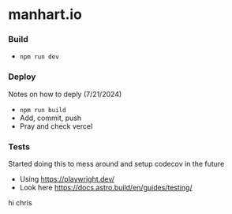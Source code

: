 # manhart.io

### Build

- `npm run dev`

### Deploy

Notes on how to deply (7/21/2024)

- `npm run build`
- Add, commit, push
- Pray and check vercel

### Tests

Started doing this to mess around and setup codecov in the future

- Using https://playwright.dev/
- Look here https://docs.astro.build/en/guides/testing/

hi chris
